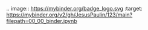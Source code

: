 .. image:: https://mybinder.org/badge_logo.svg
 :target: https://mybinder.org/v2/gh/JesusPaulin/123/main?filepath=00_00_binder.ipynb
